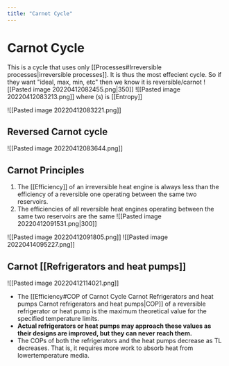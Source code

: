 ```yaml
---
title: "Carnot Cycle"
---
```

# Carnot Cycle
This is a cycle that uses only [[Processes#Irreversible processes|irreversible processes]]. It is thus the most effecient cycle.
So if they want "ideal, max, min, etc" then we know it is reversible/carnot
![[Pasted image 20220412082455.png|350]]
	![[Pasted image 20220412083213.png]] 
where (s) is [[Entropy]]

![[Pasted image 20220412083221.png]]

## Reversed Carnot cycle
![[Pasted image 20220412083644.png]]

## Carnot Principles
1. The [[Efficiency]] of an irreversible heat engine is always less than the efficiency of a reversible one operating between the same two reservoirs.
2. The efficiencies of all reversible heat engines operating between the same two reservoirs are the same
	![[Pasted image 20220412091531.png|300]]


![[Pasted image 20220412091805.png]]
![[Pasted image 20220414095227.png]]

## Carnot [[Refrigerators and heat pumps]] 
![[Pasted image 20220412114021.png]]
- The [[Efficiency#COP of Carnot Cycle Carnot Refrigerators and heat pumps Carnot refrigerators and heat pumps|COP]] of a reversible refrigerator or heat pump is the maximum theoretical value for the specified temperature limits. 
- **Actual refrigerators or heat pumps may approach these values as their designs are improved, but they can never reach them.**
- The COPs of both the refrigerators and the heat pumps decrease as TL decreases. That is, it requires more work to absorb heat from lowertemperature media.


